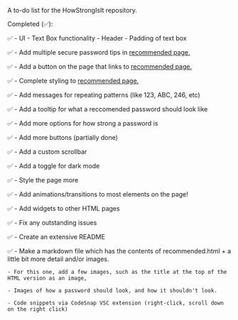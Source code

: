 A to-do list for the HowStrongIsIt repository.

Completed (✅):

✅
    - UI
    - Text Box functionality
    - Header
    - Padding of text box

✅ - Add multiple secure password tips in [recommended page.](recommended.html)

✅ - Add a button on the page that links to [recommended page.](recommended.html)

✅ - Complete styling to [recommended page.](recommended.html)

✅ - Add messages for repeating patterns (like 123, ABC, 246, etc)

✅ - Add a tooltip for what a reccomended password should look like

✅ - Add more options for how strong a password is

✅ - Add more buttons (partially done)

✅ - Add a custom scrollbar

✅ - Add a toggle for dark mode

✅ - Style the page more

✅ - Add animations/transitions to most elements on the page!

✅ - Add widgets to other HTML pages

✅ - Fix any outstanding issues

✅ - Create an extensive README

✅ - Make a markdown file which has the contents of recommended.html + a little bit more detail and/or images.
    
    - For this one, add a few images, such as the title at the top of the HTML version as an image,  
   
    - Images of how a password should look, and how it shouldn't look.
   
    - Code snippets via CodeSnap VSC extension (right-click, scroll down on the right click)
